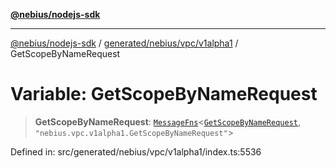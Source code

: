 [**@nebius/nodejs-sdk**](../../../../../README.md)

***

[@nebius/nodejs-sdk](../../../../../README.md) / [generated/nebius/vpc/v1alpha1](../README.md) / GetScopeByNameRequest

# Variable: GetScopeByNameRequest

> **GetScopeByNameRequest**: [`MessageFns`](../../../../../runtime/protos/core/interfaces/MessageFns.md)\<[`GetScopeByNameRequest`](../interfaces/GetScopeByNameRequest.md), `"nebius.vpc.v1alpha1.GetScopeByNameRequest"`\>

Defined in: src/generated/nebius/vpc/v1alpha1/index.ts:5536
